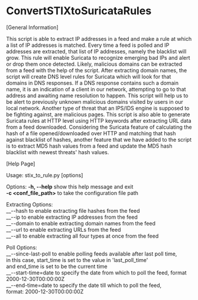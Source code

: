 # ConvertSTIXtoSuricataRules

[General Information]

This script is able to extract IP addresses in a feed and make a rule at which a list of IP addresses is matched. Every time a 
feed is polled and IP addresses are extracted, that list of IP addresses, namely the blacklist will grow. This rule will enable
Suricata to recognize emerging bad IPs and alert or drop them once detected.
Likely, malicious domains can be extracted from a feed with the help of the script. After extracting domain names, the script
will create DNS level rules for Suricata which will look for that domains in DNS responses. If a DNS response contains such a
domain name, it is an indication of a client in our network, attempting to go to that address and awaiting name resolution to
happen. This script will help us to be alert to previously unknown malicious domains visited by users in our local network.
Another type of threat that an IPS/IDS engine is supposed to be fighting against, are malicious pages. This script is also able
to generate Suricata rules at HTTP level using HTTP keywords after extracting URL data from a feed downloaded.
Considering the Suricata feature of calculating the hash of a file opened/downloaded over HTTP and matching that hash against
blacklist of hashes, another feature that we have added to the script is to extract MD5 hash values from a feed and update the
MD5 hash blacklist with newest threats' hash values.

[Help Page]

Usage: stix_to_rule.py [options]

Options:
  **-h, --help**         show this help message and exit <br />
  **-c <conf_file_path>**  to take the configuration file path

Extracting Options: <br />
__--hash             to enable extracting file hashes from the feed <br />
__--ip               to enable extracting IP addresses from the feed <br />
__--domain           to enable extracting domain names from the feed <br />
__--url              to enable extracting URLs from the feed <br />
__--all              to enable extracting all four types at once from the feed <br />
  
Poll Options: <br />
__--since-last-poll  to enable polling feeds available after last poll time, <br />
                     in this case, start_time is set to the value in 'last_poll_time' <br />
                     and end_time is set to be the current time <br />
__--start-time=date  to specify the date from which to poll the feed, format <br />
                     2000-12-30T00:00:00Z <br />
__--end-time=date    to specify the date till which to poll the feed, <br />
                     format: 2000-12-30T00:00:00Z <br />
